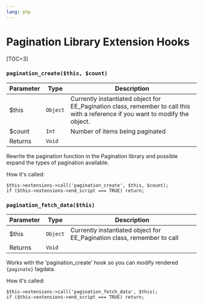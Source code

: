 ```yaml
---
lang: php
---
```


<!--
    This source file is part of the open source project
    ExpressionEngine User Guide (https://github.com/ExpressionEngine/ExpressionEngine-User-Guide)

    @link      https://expressionengine.com/
    @copyright Copyright (c) 2003-2020, Packet Tide, LLC (https://ellislab.com)
    @license   https://expressionengine.com/license Licensed under Apache License, Version 2.0
-->

# Pagination Library Extension Hooks

[TOC=3]

### `pagination_create($this, $count)`

| Parameter | Type     | Description                                                                                                                     |
| --------- | -------- | ------------------------------------------------------------------------------------------------------------------------------- |
| \$this    | `Object` | Currently instantiated object for EE_Pagination class, remember to call this with a reference if you want to modify the object. |
| \$count   | `Int`    | Number of items being paginated                                                                                                 |
| Returns   | `Void`   |                                                                                                                                 |

Rewrite the pagination function in the Pagination library and possible expand the types of pagination available.

How it's called:

    $this->extensions->call('pagination_create', $this, $count);
    if ($this->extensions->end_script === TRUE) return;

### `pagination_fetch_data($this)`

| Parameter | Type     | Description                                                             |
| --------- | -------- | ----------------------------------------------------------------------- |
| \$this    | `Object` | Currently instantiated object for EE_Pagination class, remember to call |
| Returns   | `Void`   |                                                                         |

Works with the 'pagination_create' hook so you can modify rendered `{paginate}` tagdata.

How it's called:

    $this->extensions->call('pagination_fetch_data', $this);
    if ($this->extensions->end_script === TRUE) return;
